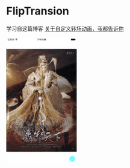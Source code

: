 # FlipTransion

学习自这篇博客 [关于自定义转场动画，我都告诉你](http://www.jianshu.com/p/38cd35968864)

![](https://github.com/949478479/Animations-Study/blob/master/FlipTransion-screenshot/FlipTransion.gif)
